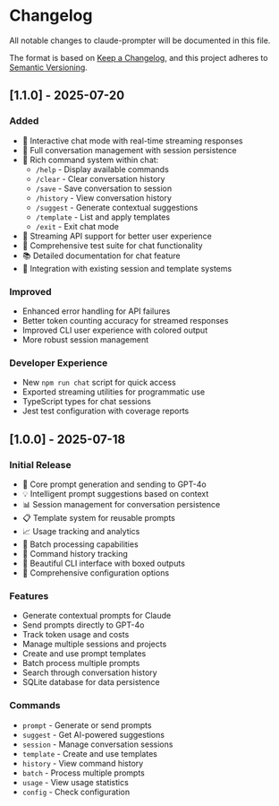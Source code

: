 # Changelog

All notable changes to claude-prompter will be documented in this file.

The format is based on [Keep a Changelog](https://keepachangelog.com/en/1.0.0/),
and this project adheres to [Semantic Versioning](https://semver.org/spec/v2.0.0.html).

## [1.1.0] - 2025-07-20

### Added
- 🎉 Interactive chat mode with real-time streaming responses
- 💬 Full conversation management with session persistence
- 🔧 Rich command system within chat:
  - `/help` - Display available commands
  - `/clear` - Clear conversation history
  - `/save` - Save conversation to session
  - `/history` - View conversation history
  - `/suggest` - Generate contextual suggestions
  - `/template` - List and apply templates
  - `/exit` - Exit chat mode
- 🚀 Streaming API support for better user experience
- 📝 Comprehensive test suite for chat functionality
- 📚 Detailed documentation for chat feature
- 🔄 Integration with existing session and template systems

### Improved
- Enhanced error handling for API failures
- Better token counting accuracy for streamed responses
- Improved CLI user experience with colored output
- More robust session management

### Developer Experience
- New `npm run chat` script for quick access
- Exported streaming utilities for programmatic use
- TypeScript types for chat sessions
- Jest test configuration with coverage reports

## [1.0.0] - 2025-07-18

### Initial Release
- 🤖 Core prompt generation and sending to GPT-4o
- 💡 Intelligent prompt suggestions based on context
- 📊 Session management for conversation persistence
- 📋 Template system for reusable prompts
- 📈 Usage tracking and analytics
- 🔄 Batch processing capabilities
- 📜 Command history tracking
- 🎨 Beautiful CLI interface with boxed outputs
- 🔧 Comprehensive configuration options

### Features
- Generate contextual prompts for Claude
- Send prompts directly to GPT-4o
- Track token usage and costs
- Manage multiple sessions and projects
- Create and use prompt templates
- Batch process multiple prompts
- Search through conversation history
- SQLite database for data persistence

### Commands
- `prompt` - Generate or send prompts
- `suggest` - Get AI-powered suggestions
- `session` - Manage conversation sessions
- `template` - Create and use templates
- `history` - View command history
- `batch` - Process multiple prompts
- `usage` - View usage statistics
- `config` - Check configuration